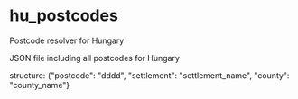 # hu_postcodes
Postcode resolver for Hungary

JSON file including all postcodes for Hungary

structure:
{"postcode": "dddd", "settlement": "settlement_name", "county": "county_name"}
